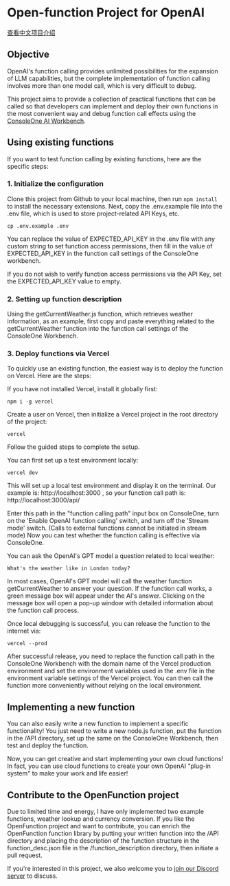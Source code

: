 # Open-function Project for OpenAI

[查看中文项目介绍](README-zh.md)

## Objective
OpenAI's function calling provides unlimited possibilities for the expansion of LLM capabilities, but the complete implementation of function calling involves more than one model call, which is very difficult to debug.

This project aims to provide a collection of practical functions that can be called so that developers can implement and deploy their own functions in the most convenient way and debug function call effects using the [ConsoleOne AI Workbench](https://console.evalsone.com/).

## Using existing functions

If you want to test function calling by existing functions, here are the specific steps:

### 1. Initialize the configuration
Clone this project from Github to your local machine, then run ```npm install``` to install the necessary extensions.
Next, copy the .env.example file into the .env file, which is used to store project-related API Keys, etc.
```
cp .env.example .env
```
You can replace the value of EXPECTED_API_KEY in the .env file with any custom string to set function access permissions, then fill in the value of EXPECTED_API_KEY in the function call settings of the ConsoleOne workbench.

If you do not wish to verify function access permissions via the API Key, set the EXPECTED_API_KEY value to empty.

### 2. Setting up function description
Using the getCurrentWeather.js function, which retrieves weather information, as an example, first copy and paste everything related to the getCurrentWeather function into the function call settings of the ConsoleOne Workbench.

### 3. Deploy functions via Vercel
To quickly use an existing function, the easiest way is to deploy the function on Vercel. Here are the steps:

If you have not installed Vercel, install it globally first:
```
npm i -g vercel
```

Create a user on Vercel, then initialize a Vercel project in the root directory of the project:
```
vercel
```
Follow the guided steps to complete the setup.

You can first set up a test environment locally:
```
vercel dev
```
This will set up a local test environment and display it on the terminal. Our example is: http://localhost:3000 , so your function call path is: http://localhost:3000/api/

Enter this path in the "function calling path" input box on ConsoleOne, turn on the 'Enable OpenAI function calling' switch, and turn off the 'Stream mode' switch. (Calls to external functions cannot be initiated in stream mode) Now you can test whether the function calling is effective via ConsoleOne.

You can ask the OpenAI's GPT model a question related to local weather:
```
What's the weather like in London today?
```
In most cases, OpenAI's GPT model will call the weather function getCurrentWeather to answer your question. If the function call works, a green message box will appear under the AI's answer. Clicking on the message box will open a pop-up window with detailed information about the function call process.

Once local debugging is successful, you can release the function to the internet via:
```
vercel --prod
```
After successful release, you need to replace the function call path in the ConsoleOne Workbench with the domain name of the Vercel production environment and set the environment variables used in the .env file in the environment variable settings of the Vercel project. You can then call the function more conveniently without relying on the local environment.

## Implementing a new function
You can also easily write a new function to implement a specific functionality! You just need to write a new node.js function, put the function in the /API directory, set up the same on the ConsoleOne Workbench, then test and deploy the function.

Now, you can get creative and start implementing your own cloud functions! In fact, you can use cloud functions to create your own OpenAI "plug-in system" to make your work and life easier!

## Contribute to the OpenFunction project
Due to limited time and energy, I have only implemented two example functions, weather lookup and currency conversion. If you like the OpenFunction project and want to contribute, you can enrich the OpenFunction function library by putting your written function into the /API directory and placing the description of the function structure in the function_desc.json file in the /function_description directory, then initiate a pull request.

If you're interested in this project, we also welcome you to [join our Discord server](https://discord.gg/JRcM2x4Rf) to discuss.